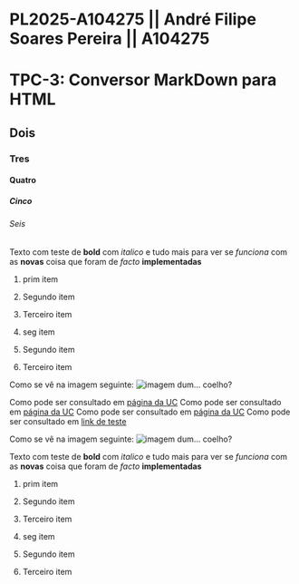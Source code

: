 # PL2025-A104275 || André Filipe Soares Pereira || A104275
# TPC-3: Conversor MarkDown para HTML
## Dois 
### Tres
#### Quatro
##### Cinco
###### Seis

Texto com teste de **bold** com *italico* e tudo mais para ver se *funciona* com as **novas** coisa que foram de *facto* **implementadas**

1. prim item
2. Segundo item
3. Terceiro item


1. seg item
2. Segundo item
3. Terceiro item


Como se vê na imagem seguinte: ![imagem dum... coelho?]([https://i.namu.wiki/i/sbjPxWYUA9iOAt_3LWCkvT8F3yGl5Jl1JDvr1gPfWbmY4ANLW-O9zempEd0HT_bf4302FOrcS2Yri_CnLgfUbg.webp](https://github.com/AndrePereira123/PL2025-A104275/blob/main/TPC3/imagem.jpg))

Como pode ser consultado em [página da UC](http://www.uc.pt)
Como pode ser consultado em [página da UC](http://www.uc.pt)
Como pode ser consultado em [página da UC](http://www.uc.pt)
Como pode ser consultado em [link de teste](http://www.google.pt)


Como se vê na imagem seguinte: ![imagem dum... coelho?]([https://i.namu.wiki/i/sbjPxWYUA9iOAt_3LWCkvT8F3yGl5Jl1JDvr1gPfWbmY4ANLW-O9zempEd0HT_bf4302FOrcS2Yri_CnLgfUbg.webp](https://github.com/AndrePereira123/PL2025-A104275/blob/main/TPC3/imagem.jpg?raw=true))

Texto com teste de **bold** com *italico* e tudo mais para ver se *funciona* com as **novas** coisa que foram de *facto* **implementadas**

1. prim item
2. Segundo item
3. Terceiro item


1. seg item
2. Segundo item
3. Terceiro item

